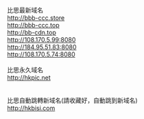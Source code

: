 比思最新域名<br>
http://bbb-ccc.store<br>
http://bbb-ccc.top<br>
http://bb-cdn.top<br>
http://108.170.5.99:8080<br>
http://184.95.51.83:8080<br>
http://108.170.5.74:8080<br>
<br>
比思永久域名<br>
http://hkpic.net<br>
<br>
<br>
比思自動跳轉新域名(請收藏好，自動跳到新域名)<br>
http://hkbisi.com<br>
